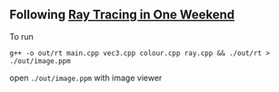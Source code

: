 ## Following [Ray Tracing in One Weekend](https://raytracing.github.io/books/RayTracingInOneWeekend.html#overview)

To run

```g++ -o out/rt main.cpp vec3.cpp colour.cpp ray.cpp && ./out/rt > ./out/image.ppm```

open ```./out/image.ppm``` with image viewer